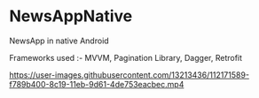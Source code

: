 # NewsAppNative
NewsApp in native Android

Frameworks used :- MVVM, Pagination Library, Dagger, Retrofit


https://user-images.githubusercontent.com/13213436/112171589-f789b400-8c19-11eb-9d61-4de753eacbec.mp4

